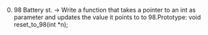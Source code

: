 0. 98 Battery st. -> Write a function that takes a pointer to an int as parameter and updates the value it points to to 98.Prototype: void reset_to_98(int *n);
